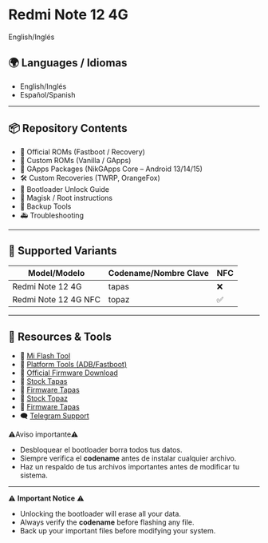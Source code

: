 # Redmi Note 12 4G

English/Inglés
## 🌍 Languages / Idiomas
- English/Inglés
- Español/Spanish

---

## 📦 Repository Contents

- 🔄 Official ROMs (Fastboot / Recovery)
- 📲 Custom ROMs (Vanilla / GApps)
- 🧩 GApps Packages (NikGApps Core – Android 13/14/15)
- 🛠️ Custom Recoveries (TWRP, OrangeFox)
- 🧱 Bootloader Unlock Guide
- 🔧 Magisk / Root instructions
- 💾 Backup Tools
- 🚑 Troubleshooting

---

## 📱 Supported Variants

| Model/Modelo           | Codename/Nombre Clave | NFC |
|------------------------|----------|-----|
| Redmi Note 12 4G       |   tapas  |  ❌  |
| Redmi Note 12 4G NFC   |   topaz  |  ✅  |

---

## 🔗 Resources & Tools

- 📎 [Mi Flash Tool](https://xiaomiflashtool.com)
- 📎 [Platform Tools (ADB/Fastboot)](https://developer.android.com/studio/releases/platform-tools)
- 📎 [Official Firmware Download](https://xiaomifirmwareupdater.com/)
- 📎 [Stock Tapas](https://mifirm.net/model/tapas.ttt#global)
- 📎 [Firmware Tapas](https://xmfirmwareupdater.com/archive/firmware/tapas/)
- 📎 [Stock Topaz](https://mifirm.net/model/topaz.ttt#global)
- 📎 [Firmware Tapas](https://xmfirmwareupdater.com/archive/firmware/topaz/)
- 🗨️ [Telegram Support](https://t.me/RedmiNote124GNFC)


⚠️Aviso importante⚠️
- Desbloquear el bootloader borra todos tus datos.
- Siempre verifica el **codename** antes de instalar cualquier archivo.
- Haz un respaldo de tus archivos importantes antes de modificar tu sistema.

---

⚠️ **Important Notice** ⚠️

* Unlocking the bootloader will erase all your data.
* Always verify the **codename** before flashing any file.
* Back up your important files before modifying your system.

